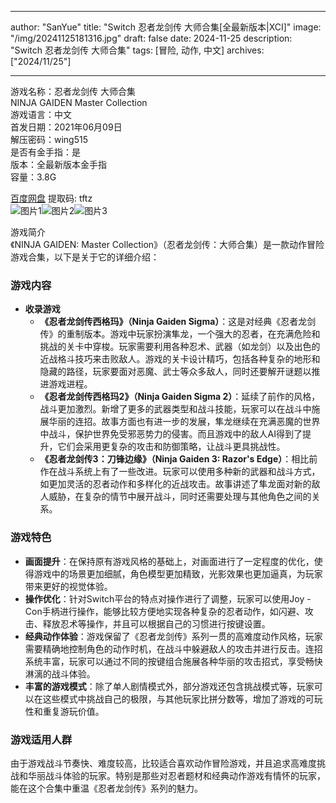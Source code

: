 
---
author: "SanYue"
title: "Switch 忍者龙剑传 大师合集[全最新版本|XCI]"
image: "/img/20241125181316.jpg"
draft: false
date: 2024-11-25
description: "Switch 忍者龙剑传 大师合集"
tags: [冒险, 动作, 中文]
archives: ["2024/11/25"]

---

游戏名称：忍者龙剑传 大师合集   
NINJA GAIDEN Master Collection    
游戏语言：中文  
首发日期：2021年06月09日  
解压密码：wing515  
是否有金手指：是  
版本：全最新版本金手指   
容量：3.8G

[百度网盘](https://pan.baidu.com/s/1VOc33BcHLGA1qlKzaT4BpA) 提取码: tftz  
![图片1](/img/ecdfd89.jpg)![图片2](/img/53acb9.jpg)![图片3](/img/0f1cf40.jpg)  

游戏简介  
《NINJA GAIDEN: Master Collection》（忍者龙剑传：大师合集）是一款动作冒险游戏合集，以下是关于它的详细介绍：

### 游戏内容
- **收录游戏**
    - **《忍者龙剑传西格玛》（Ninja Gaiden Sigma）**：这是对经典《忍者龙剑传》的重制版本。游戏中玩家扮演隼龙，一个强大的忍者，在充满危险和挑战的关卡中穿梭。玩家需要利用各种忍术、武器（如龙剑）以及出色的近战格斗技巧来击败敌人。游戏的关卡设计精巧，包括各种复杂的地形和隐藏的路径，玩家要面对恶魔、武士等众多敌人，同时还要解开谜题以推进游戏进程。
    - **《忍者龙剑传西格玛2》（Ninja Gaiden Sigma 2）**：延续了前作的风格，战斗更加激烈。新增了更多的武器类型和战斗技能，玩家可以在战斗中施展华丽的连招。故事方面也有进一步的发展，隼龙继续在充满恶魔的世界中战斗，保护世界免受邪恶势力的侵害。而且游戏中的敌人AI得到了提升，它们会采用更复杂的攻击和防御策略，让战斗更具挑战性。
    - **《忍者龙剑传3：刀锋边缘》（Ninja Gaiden 3: Razor's Edge）**：相比前作在战斗系统上有了一些改进。玩家可以使用多种新的武器和战斗方式，如更加灵活的忍者动作和多样化的近战攻击。故事讲述了隼龙面对新的敌人威胁，在复杂的情节中展开战斗，同时还需要处理与其他角色之间的关系。

### 游戏特色
- **画面提升**：在保持原有游戏风格的基础上，对画面进行了一定程度的优化，使得游戏中的场景更加细腻，角色模型更加精致，光影效果也更加逼真，为玩家带来更好的视觉体验。
- **操作优化**：针对Switch平台的特点对操作进行了调整，玩家可以使用Joy - Con手柄进行操作，能够比较方便地实现各种复杂的忍者动作，如闪避、攻击、释放忍术等操作，并且可以根据自己的习惯进行按键设置。
- **经典动作体验**：游戏保留了《忍者龙剑传》系列一贯的高难度动作风格，玩家需要精确地控制角色的动作时机，在战斗中躲避敌人的攻击并进行反击。连招系统丰富，玩家可以通过不同的按键组合施展各种华丽的攻击招式，享受畅快淋漓的战斗体验。
- **丰富的游戏模式**：除了单人剧情模式外，部分游戏还包含挑战模式等，玩家可以在这些模式中挑战自己的极限，与其他玩家比拼分数等，增加了游戏的可玩性和重复游玩价值。

### 游戏适用人群
由于游戏战斗节奏快、难度较高，比较适合喜欢动作冒险游戏，并且追求高难度挑战和华丽战斗体验的玩家。特别是那些对忍者题材和经典动作游戏有情怀的玩家，能在这个合集中重温《忍者龙剑传》系列的魅力。
